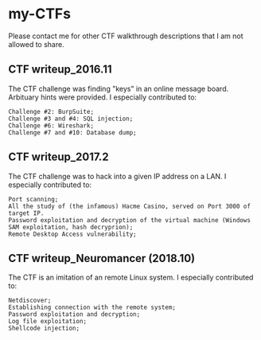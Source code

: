 # my-CTFs
Please contact me for other CTF walkthrough descriptions that I am not allowed to share.

## CTF writeup_2016.11

The CTF challenge was finding "keys" in an online message board. Arbituary hints were provided.
I especially contributed to:
	
	Challenge #2: BurpSuite;
	Challenge #3 and #4: SQL injection;
	Challenge #6: Wireshark;
	Challenge #7 and #10: Database dump;

## CTF writeup_2017.2

The CTF challenge was to hack into a given IP address on a LAN. 
I especially contributed to:

	Port scanning;
	All the study of (the infamous) Hacme Casino, served on Port 3000 of target IP.
	Password exploitation and decryption of the virtual machine (Windows SAM exploitation, hash decryprion);
	Remote Desktop Access vulnerability;

## CTF writeup_Neuromancer (2018.10)

The CTF is an imitation of an remote Linux system.
I especially contributed to:
	
	Netdiscover;
	Establishing connection with the remote system;
	Password exploitation and decryption;
	Log file exploitation;
	Shellcode injection;
